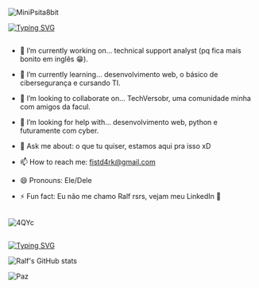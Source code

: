
![MiniPsita8bit](https://github.com/FistDark/FistDark/assets/13612870/8c9a24ae-2189-4ae0-9618-f6378d20467b)

[![Typing SVG](https://readme-typing-svg.demolab.com?font=Fira+Code&duration=2000&pause=1000&color=47F7AF&center=true&random=false&width=435&lines=Hello+friend...+%F0%9F%91%8B;Eu+sou+o+Ralf+%F0%9F%A6%9C;Sejam+bem-vindos+ao+meu+perfil+%F0%9F%98%81)](https://git.io/typing-svg)

##

- 🔭 I’m currently working on... technical support analyst (pq fica mais bonito em inglês 😁).

- 🌱 I’m currently learning... desenvolvimento web, o básico de cibersegurança e cursando TI.

- 👯 I’m looking to collaborate on... TechVersobr, uma comunidade minha com amigos da facul.

- 🤔 I’m looking for help with... desenvolvimento web, python e futuramente com cyber.

- 💬 Ask me about: o que tu quiser, estamos aqui pra isso xD 

- 📫 How to reach me: fistd4rk@gmail.com

- 😄 Pronouns: Ele/Dele

- ⚡ Fun fact: Eu não me chamo Ralf rsrs, vejam meu LinkedIn 🤭

##
![4QYc](https://github.com/FistDark/FistDark/assets/13612870/5f3b3241-ed91-4671-9d3b-fb1261fb40ab)
##

[![Typing SVG](https://readme-typing-svg.demolab.com?font=Fira+Code&pause=2000&center=true&random=false&width=435&lines=Acompanhem+minha+jornada+;e+fiquem+%C3%A0+vontade+;para+fazer+parte+dela+%F0%9F%A4%97)](https://git.io/typing-svg)

![Ralf's GitHub stats](https://github-readme-stats.vercel.app/api?username=FistDark&show_icons=true&theme=dark)


![Paz](https://github.com/FistDark/FistDark/assets/13612870/91ac2885-d044-4127-bcbe-a1ca5611404b)
